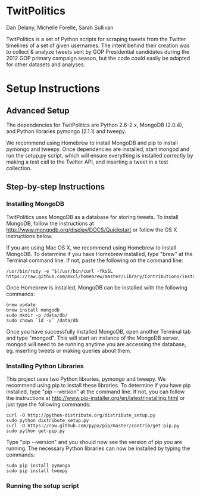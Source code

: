 # TwitPolitics
Dan Delany, Michelle Forelle, Sarah Sullivan

TwitPolitics is a set of Python scripts for scraping tweets from the Twitter timelines of a set of given usernames. The intent behind their creation was to collect & analyze tweets sent by GOP Presidential candidates during the 2012 GOP primary campaign season, but the code could easily be adapted for other datasets and analyses.

# Setup Instructions
## Advanced Setup
The dependencies for TwitPolitics are Python 2.6-2.x, MongoDB (2.0.4), and Python libraries pymongo (2.1.1) and tweepy.

We recommend using Homebrew to install MongoDB and pip to install pymongo and tweepy. Once dependencies are installed, start mongod and run the setup.py script, which will ensure everything is installed correctly by making a test call to the Twitter API, and inserting a tweet in a test collection.

## Step-by-step Instructions
### Installing MongoDB
TwitPolitics uses MongoDB as a database for storing tweets. To install MongoDB, follow the instructions at http://www.mongodb.org/display/DOCS/Quickstart or follow the OS X instructions below.

If you are using Mac OS X, we recommend using Homebrew to install MongoDB. To determine if you have Homebrew installed, type "brew" at the Terminal command line. If not, paste the following on the command line:

    /usr/bin/ruby -e "$(/usr/bin/curl -fksSL https://raw.github.com/mxcl/homebrew/master/Library/Contributions/install_homebrew.rb)"

Once Homebrew is installed, MongoDB can be installed with the following commands:

    brew update
    brew install mongodb
    sudo mkdir -p /data/db/
    sudo chown `id -u` /data/db

Once you have successfully installed MongoDB, open another Terminal tab and type "mongod". This will start an instance of the MongoDB server. mongod will need to be running anytime you are accessing the database, eg. inserting tweets or making queries about them.

### Installing Python Libraries
This project uses two Python libraries, pymongo and tweepy. We recommend using pip to install these libraries. To determine if you have pip installed, type "pip --version" at the command line. If not, you can follow the instructions at http://www.pip-installer.org/en/latest/installing.html or just type the following commands:

    curl -O http://python-distribute.org/distribute_setup.py
    sudo python distribute_setup.py
    curl -O https://raw.github.com/pypa/pip/master/contrib/get-pip.py
    sudo python get-pip.py

Type "pip --version" and you should now see the version of pip you are running. The necessary Python libraries can now be installed by typing the commands:

    sudo pip install pymongo
    sudo pip install tweepy

### Running the setup script
